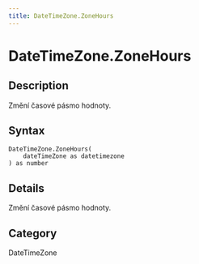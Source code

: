 ```yaml
---
title: DateTimeZone.ZoneHours
---
```


# DateTimeZone.ZoneHours


## Description

Změní časové pásmo hodnoty.


## Syntax

```powerquery
DateTimeZone.ZoneHours(
    dateTimeZone as datetimezone
) as number
```


## Details

Změní časové pásmo hodnoty.



## Category
DateTimeZone

